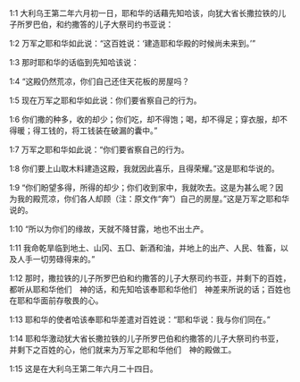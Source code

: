 <a id="1"></a>1:1  大利乌王第二年六月初一日，耶和华的话藉先知哈该，向犹大省长撒拉铁的儿子所罗巴伯，和约撒答的儿子大祭司约书亚说：  

<a id="2"></a>1:2  万军之耶和华如此说：“这百姓说：‘建造耶和华殿的时候尚未来到。’”  

<a id="3"></a>1:3  那时耶和华的话临到先知哈该说：  

<a id="4"></a>1:4  “这殿仍然荒凉，你们自己还住天花板的房屋吗？  

<a id="5"></a>1:5  现在万军之耶和华如此说：你们要省察自己的行为。  

<a id="6"></a>1:6  你们撒的种多，收的却少；你们吃，却不得饱；喝，却不得足；穿衣服，却不得暖；得工钱的，将工钱装在破漏的囊中。”  

<a id="7"></a>1:7  万军之耶和华如此说：“你们要省察自己的行为。  

<a id="8"></a>1:8  你们要上山取木料建造这殿，我就因此喜乐，且得荣耀。”这是耶和华说的。  

<a id="9"></a>1:9  “你们盼望多得，所得的却少；你们收到家中，我就吹去。这是为甚么呢？因为我的殿荒凉，你们各人却顾（注：原文作“奔”）自己的房屋。”这是万军之耶和华说的。  

<a id="10"></a>1:10  “所以为你们的缘故，天就不降甘露，地也不出土产。  

<a id="11"></a>1:11  我命乾旱临到地土、山冈、五□、新酒和油，并地上的出产、人民、牲畜，以及人手一切劳碌得来的。”  

<a id="12"></a>1:12  那时，撒拉铁的儿子所罗巴伯和约撒答的儿子大祭司约书亚，并剩下的百姓，都听从耶和华他们　神的话，和先知哈该奉耶和华他们　神差来所说的话；百姓也在耶和华面前存敬畏的心。  

<a id="13"></a>1:13  耶和华的使者哈该奉耶和华差遣对百姓说：“耶和华说：我与你们同在。”  

<a id="14"></a>1:14  耶和华激动犹大省长撒拉铁的儿子所罗巴伯和约撒答的儿子大祭司约书亚，并剩下之百姓的心，他们就来为万军之耶和华他们　神的殿做工。  

<a id="15"></a>1:15  这是在大利乌王第二年六月二十四日。  
